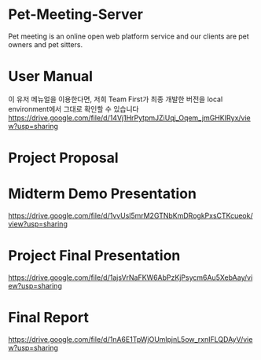 # Pet-Meeting-Server

Pet meeting is an online open web platform service and our clients are pet owners and pet sitters.

# User Manual
이 유저 메뉴얼을 이용한다면, 저희 Team First가 최종 개발한 버전을 local environment에서 그대로 확인할 수 있습니다
https://drive.google.com/file/d/14Vj1HrPytpmJZiUqj_Oqem_jmGHKIRyx/view?usp=sharing

# Project Proposal

# Midterm Demo Presentation
https://drive.google.com/file/d/1vvUsl5mrM2GTNbKmDRogkPxsCTKcueok/view?usp=sharing

# Project Final Presentation
https://drive.google.com/file/d/1ajsVrNaFKW6AbPzKjPsycm6Au5XebAay/view?usp=sharing


# Final Report
https://drive.google.com/file/d/1nA6E1TpWjOUmlpjnL5ow_rxnIFLQDAyV/view?usp=sharing
